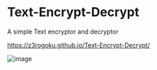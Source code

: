 # Text-Encrypt-Decrypt
A simple Text encryptor and decryptor

https://z3rogoku.github.io/Text-Encrypt-Decrypt/

![image](https://github.com/Z3rOGoku/Text-Encrypt-Decrypt/assets/106601578/0c3689b4-2a3e-4cca-9e85-8e36e2e40727)

